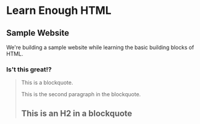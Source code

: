 Learn Enough HTML
====================

Sample Website
---------------------

We're building a sample website while learning the basic building blocks of HTML.

### Is't this great!?

> This is a blockquote.
> 
> This is the second paragraph in the blockquote.
>
> ## This is an H2 in a blockquote